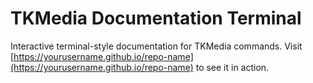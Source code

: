 # TKMedia Documentation Terminal

Interactive terminal-style documentation for TKMedia commands.
Visit [https://yourusername.github.io/repo-name](https://yourusername.github.io/repo-name) to see it in action.
